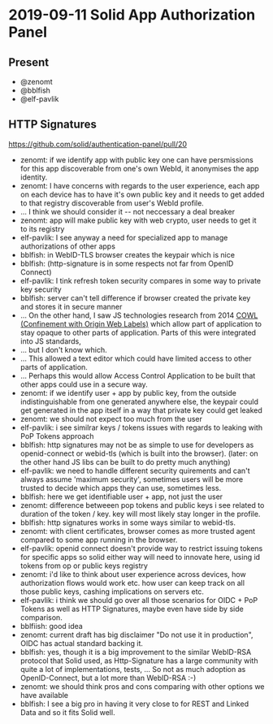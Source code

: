 # 2019-09-11 Solid App Authorization Panel

## Present

* @zenomt
* @bblfish
* @elf-pavlik

## HTTP Signatures

https://github.com/solid/authentication-panel/pull/20

- zenomt: if we identify app with public key one can have persmissions for this app discoverable from one's own WebId, it anonymises the app identity.
- zenomt: I have concerns with regards to the user experience, each app on each device has to have it's own public key and it needs to get added to that registry discoverable from user's WebId profile.
- ... I think we should consider it -- not neccessary a deal breaker
- zenomt: app will make public key with web crypto, user needs to get it to its registry
- elf-pavlik: I see anyway a need for specialized app to manage authorizations of other apps
- bblfish: in WebID-TLS browser creates the keypair which is nice
- bblfish: (http-signature is in some respects  not far from OpenID Connect)
- elf-pavlik: I tink refresh token security compares in some way to private key security
- bblfish: server can't tell difference if browser created the private key and stores it in secure manner
- ... On the other hand, I saw JS technologies research from 2014 [COWL (Confinement with Origin Web Labels)](https://www.csoonline.com/article/2691741/researchers-unveil-cowl-a-new-system-to-protect-surfers-privacy.html) which allow part of application to stay opaque to other parts of application. Parts of this were integrated into JS standards,
- ... but I don't know which. 
- ... This allowed a text editor which could have limited access to other parts of application. 
- ... Perhaps this would allow Access Control Application to be built that other apps could use in a secure way.
- zenomt: if we identify user + app by public key, from the outside indistinguishable from one generated anywhere else, the keypair could get generated in the app itself in a way that private key could get leaked
- zenomt: we should not expect too much from the user
- elf-pavlik: i see similrar keys / tokens issues with regards to leaking with PoP Tokens approach
- bblfish: http signatures may not be as simple to use for developers as openid-connect or webid-tls (which is built into the browser). (later: on the other hand JS libs can be built to do pretty much anything)
- elf-pavlik: we need to handle different security quirements and can't always assume 'maximum security', sometimes users will be more trusted to decide which apps they can use, sometimes less.
- bblfish: here we get identifiable user + app, not just the user
- zenomt: difference betweeen pop tokens and public keys i see related to duration of the token / key. key will most likely stay longer in the profile. 
- bblfish: http signatures works in some ways similar to webid-tls.
- zenomt: with client certificates, browser comes as more trusted agent compared to some app running in the browser.
- elf-pavlik: openid connect doesn't provide way to restrict issuing tokens for specific apps so solid either way will need to innovate here, using id tokens from op or public keys registry
- zenomt: i'd like to think about user experience across devices, how authorization flows would work etc. how user can keep track on all those public keys, cashing implications on servers etc.
- elf-pavlik: i think we should go over all those scenarios for OIDC + PoP Tokens as well as HTTP Signatures, maybe even have side by side comparison.
- bblfiish: good idea
- zenomt: current draft has big disclaimer "Do not use it in production", OIDC has actual standard backing it.
- bblfish: yes, though it is a big improvement to the similar WebID-RSA protocol that Solid used, as Http-Signature has a large community with quite a lot of implementations, tests, ... So not as much adoption as OpenID-Connect, but a lot more than WebID-RSA :-)
- zenomt: we should think pros and cons comparing with other options we have available
- bblfish: I see a big pro in having it very close to for REST and Linked Data and so it fits Solid well. 
